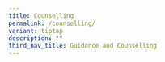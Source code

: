 ```yaml
---
title: Counselling
permalink: /counselling/
variant: tiptap
description: ""
third_nav_title: Guidance and Counselling
---
```

